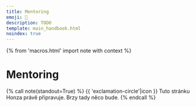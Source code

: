 ```yaml
---
title: Mentoring
emoji: 💁
description: TODO
template: main_handbook.html
noindex: true
---
```


{% from 'macros.html' import note with context %}

# Mentoring

{% call note(standout=True) %}
  {{ 'exclamation-circle'|icon }} Tuto stránku Honza právě připravuje. Brzy tady něco bude.
{% endcall %}


<!-- {#

https://github.com/honzajavorek/junior.guru/issues/4

https://github.com/honzajavorek/junior.guru/issues/28

Stránka mentoring na webu, kde bude základ o mentoringu obecně, k čemu to je… a pak zvýrazněny odkaz na klub, pak sekce přímo s mentory - jenže jak je propojit, když neexistuje propojovací odkaz přes discord? Sekci přímo s mentory nedělat a kdyžtak dat jen křestní a iniciály.

mít stránku /mentoring/ s představením jak to funguje

včlenit nějak https://github.com/honzajavorek/become-mentor#readme do webu

- školení co je mentorování, jestli to dělají dobře, rozdíl mezi mentoringem a koučingem
- Poznej ... produkt - video nebo lidsky na akci poznat nějaký produkt
- co za tím je, vysvětlit celý proces

dat mentorum tip ze si muzou dat mail na notifikace z discordu

Návod pro mentory musí zahrnovat nastavení notifikaci

- lidi neprijdou na ten mentoring, rezervujou si cas, ale neprijdou
- kdyz uz prijdou, tak je to stack overflow, i ten mentoring channel je stack overflow, neni to mentoring a nema to dlouhodobejsi charakter
- zduraznit ze mentori to delaji dobrovolne a neni slusny neprijit na domluveny cas a predem se neomluvit
- udelat stranku na web, kde bude navod na mentoring a mozna i seznam tech mentoru
- Volat si můžete přímo přes discord nebo přes cokoliv si domluvíte
- webinář a manuál pro mentorky, webinář a manuál pro mentees, kde jsou nastavený očekávání a jak mentorovat nebo SMART cíle mentoringu


 '💡 **Tip:** Ať už jsi junior nebo mentor, pusť si parádní [přednášku o mentoringu](https://www.youtube.com/watch?v=8xeX7wfX_x4) od Anny Ossowski. '
 'Existuje i [přepis](https://github.com/honzajavorek/become-mentor/blob/master/README.md) a [český překlad](https://github.com/honzajavorek/become-mentor/blob/master/cs.md).'

Be a good mentor not dickhead
https://dev.to/mortoray/be-a-good-mentor-not-a-dickhead

jak (ne)najit mentora
https://twitter.com/willjohnsonio/status/1282713655105159170

--- https://discord.com/channels/769966886598737931/864434067968360459/962393354056925234
<@477895566085324801> pokud nevíš zda je koučování pro tebe tak doporučuji mrknout na webinář a poté se zúčastnit základního kurzu https://bytkoucem.cz/zaklady-koucovaciho-pristupu/. Koučovat nebudu, ale hledal jsem další cestu jak zlepšit porady, posouvat lidi dopředu a nakonec to v mnoha ohledech pomohlo mě samotnému. Na zkoušku a pochopení o čem je a není koučování je kurz dostatečný, mé požadavky byly splněny.
---


--- https://discord.com/channels/769966886598737931/931605794040975430/931610600239423488
- líbilo se mi , když mi dokázal vysvětlit mou otázku krok za krokem a zpětně se ujišťoval, že mu rozumím (když jsem váhala, dával další a další příklady k vysvětlení a procvičení)

- naučil mě myslet nad problémem, tj. jak si ho rozložit, jak a kde hledat řešení

- byl lidský, tzn. ujistil mě, že i senioři neví a jsou mnohdy ztracení, že pátrají a stále se učí, že není špatně přiznat si, že mi něco nejde a nestydět se říct si o pomoc, že to děláme všichni
---




#} -->
